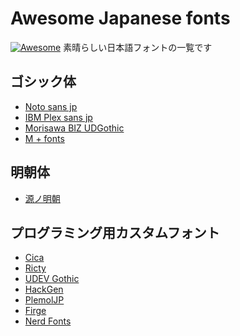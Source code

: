 
# Awesome Japanese fonts
[![Awesome](https://cdn.rawgit.com/sindresorhus/awesome/d7305f38d29fed78fa85652e3a63e154dd8e8829/media/badge.svg)](https://github.com/sindresorhus/awesome)
素晴らしい日本語フォントの一覧です

## ゴシック体

* [Noto sans jp](https://github.com/googlefonts/noto-cjk)
* [IBM Plex sans jp](https://github.com/IBM/plex)
* [Morisawa BIZ UDGothic](https://github.com/googlefonts/morisawa-biz-ud-gothic)
* [M + fonts](https://mplus-fonts.osdn.jp/about2.html)

## 明朝体

* [源ノ明朝](https://github.com/adobe-fonts/source-han-serif/blob/master/README-JP.md#%E6%BA%90%E3%83%8E%E6%98%8E%E6%9C%9D%E3%81%92%E3%82%93%E3%81%AE%E3%81%BF%E3%82%93%E3%81%A1%E3%82%87%E3%81%86)

## プログラミング用カスタムフォント

* [Cica](https://github.com/miiton/Cica)
* [Ricty](https://github.com/kudryavka/Ricty)
* [UDEV Gothic](https://github.com/yuru7/udev-gothic)
* [HackGen](https://github.com/yuru7/HackGen:w)
* [PlemolJP](https://github.com/yuru7/PlemolJP)
* [Firge](https://github.com/yuru7/Firge)
* [Nerd Fonts](https://github.com/ryanoasis/nerd-fonts)

